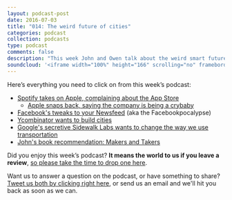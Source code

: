 ```yaml
---
layout: podcast-post
date: 2016-07-03
title: "014: The weird future of cities"
categories: podcast
collection: podcasts
type: podcast
comments: false
description: "This week John and Owen talk about the weird smart future of cities and how data will influence them, the Facebookpocalypse, Spotify taking on Apple, Google's secretive Sidewalk Labs projects and a ton more."
soundcloud: '<iframe width="100%" height="166" scrolling="no" frameborder="no" src="https://w.soundcloud.com/player/?url=https%3A//api.soundcloud.com/tracks/284557524&amp;color=ff5500&amp;auto_play=false&amp;hide_related=false&amp;show_comments=true&amp;show_user=true&amp;show_reposts=false"></iframe>'
---
```

Here’s everything you need to click on from this week’s podcast:

<ul>
 	<li><a href="http://www.recode.net/2016/6/30/12067578/spotify-apple-app-store-rejection">Spotify takes on Apple, complaining about the App Store</a>
<ul>
 	<li><a href="https://www.buzzfeed.com/johnpaczkowski/apple-fires-back-at-spotify-for-asking-for-preferential-trea">Apple snaps back, saying the company is being a crybaby</a></li>
</ul>
</li>
 	<li><a href="http://www.newyorker.com/business/currency/facebooks-news-feed-often-changed-never-great">Facebook's tweaks to your Newsfeed</a> (aka the Facebookpocalypse)</li>
 	<li><a href="https://blog.ycombinator.com/new-cities">Ycombinator wants to build cities</a></li>
 	<li><a href="http://www.theguardian.com/technology/2016/jun/27/google-flow-sidewalk-labs-columbus-ohio-parking-transit">Google's secretive Sidewalk Labs wants to change the way we use transportation</a></li>
 	<li><a href="https://www.amazon.com/Makers-Takers-Finance-American-Business/dp/0553447238">John's book recommendation: Makers and Takers</a></li>
</ul>

Did you enjoy this week’s podcast? <strong>It means the world to us if you leave a review</strong>, <a href="https://itunes.apple.com/nz/podcast/charged-tech-podcast/id1090693983">so please take the time to drop one here</a>.

Want us to answer a question on the podcast, or have something to share? <a href="https://twitter.com/home?status=%40jedgar%20%40ow%20I%20have%20something%20to%20say%20about%20%40chargedpodcast!">Tweet us both by clicking right here</a>, or send us an email and we'll hit you back as soon as we can.